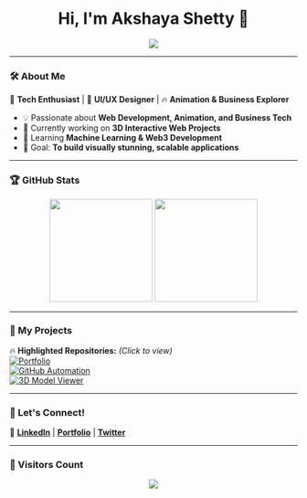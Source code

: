 <h1 align="center">Hi, I'm Akshaya Shetty 👋</h1>

<p align="center">
  <img src="https://readme-typing-svg.herokuapp.com?font=Fira+Code&pause=1000&color=F79D00&center=true&vCenter=true&width=435&lines=Software+Developer;UI%2FUX+Designer;Animation+%26+Business+Explorer;Open+Source+Contributor" />
</p>

---

### 🛠️ About Me  
🚀 **Tech Enthusiast** | 🎨 **UI/UX Designer** | 🔥 **Animation & Business Explorer**  
- 💡 Passionate about **Web Development, Animation, and Business Tech**  
- 🔭 Currently working on **3D Interactive Web Projects**  
- 📝 Learning **Machine Learning & Web3 Development**  
- 🎯 Goal: **To build visually stunning, scalable applications**  

---

### 🏆 GitHub Stats  
<div align="center">
  <img src="https://github-readme-stats.vercel.app/api?username=your-username&show_icons=true&theme=radical" height="180" />
  <img src="https://github-readme-streak-stats.herokuapp.com/?user=your-username&theme=radical" height="180"/>
</div>

---

### 📌 My Projects  
🔥 **Highlighted Repositories:** *(Click to view)*  
[![Portfolio](https://img.shields.io/badge/Portfolio-🌐-blue?style=for-the-badge)](your-portfolio-link)  
[![GitHub Automation](https://img.shields.io/badge/GitHub%20Automation-🤖-orange?style=for-the-badge)](repo-link)  
[![3D Model Viewer](https://img.shields.io/badge/3D%20Model%20Viewer-🎨-purple?style=for-the-badge)](repo-link)  

---

### 💬 Let's Connect!  
🔗 **[LinkedIn](your-linkedin-url)** | **[Portfolio](your-portfolio-url)** | **[Twitter](your-twitter-url)**  

---

### **🚀 Visitors Count**  
<p align="center">
  <img src="https://profile-counter.glitch.me/your-username/count.svg" />
</p>

